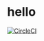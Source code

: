 # hello
[![CircleCI](https://circleci.com/gh/SaadAlajlan/hello/tree/main.svg?style=svg)](https://circleci.com/gh/SaadAlajlan/hello/tree/main)